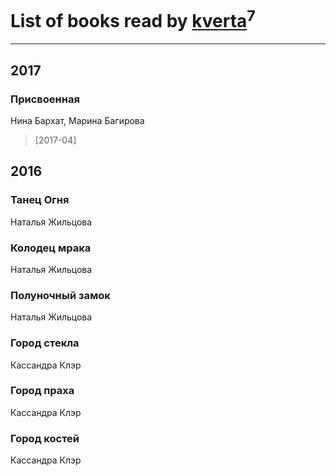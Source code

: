 # List of books read by [kverta](http://vk.com/id312298637)<sup>7</sup>
---

## 2017

### Присвоенная
Нина Бархат, Марина Багирова
> [2017-04] 



## 2016

### Танец Огня
Наталья Жильцова


### Колодец мрака
Наталья Жильцова


### Полуночный замок
Наталья Жильцова


### Город стекла
Кассандра Клэр


### Город праха
Кассандра Клэр


### Город костей
Кассандра Клэр



